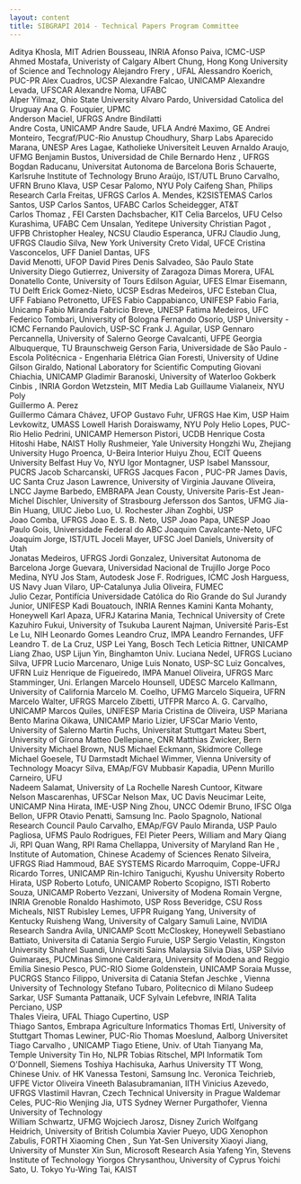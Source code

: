 ```yaml
---
layout: content
title: SIBGRAPI 2014 - Technical Papers Program Committee 
---
```


Aditya Khosla, MIT
Adrien Bousseau, INRIA
Afonso Paiva, ICMC-USP
Ahmed	Mostafa, Univeristy of Calgary
Albert Chung, Hong Kong University of Science and Technology
Alejandro Frery	, UFAL
Alessandro Koerich, PUC-PR
Alex Cuadros, UCSP
Alexandre Falcao, UNICAMP
Alexandre Levada, UFSCAR
Alexandre Noma, UFABC	
Alper Yilmaz, Ohio State University
Alvaro Pardo, Universidad Catolica del Uruguay
Ana G. Fouquier, UPMC	
Anderson Maciel, UFRGS
Andre Bindilatti		
Andre Costa, UNICAMP
Andre Saude, UFLA
André Maximo,	GE
Andrei	Monteiro, Tecgraf/PUC-Rio
Anustup Choudhury, Sharp Labs
Aparecido Marana, UNESP
Ares Lagae, Katholieke Universiteit Leuven
Arnaldo Araujo, UFMG
Benjamin Bustos, Universidad de Chile
Bernardo Henz	, UFRGS
Bogdan Raducanu, Universitat Autonoma de Barcelona
Boris Schauerte, Karlsruhe Institute of Technology
Bruno Araújo, IST/UTL
Bruno Carvalho, UFRN
Bruno Klava, USP
Cesar Palomo, NYU Poly
Caifeng Shan, Philips Research
Carla Freitas, UFRGS
Carlos A. Mendes, K2SISTEMAS
Carlos Santos, USP
Carlos Santos, UFABC
Carlos Scheidegger, AT&T	
Carlos Thomaz	, FEI
Carsten Dachsbacher, KIT
Celia Barcelos, UFU
Celso Kurashima, UFABC
Cem Unsalan, Yeditepe University
Christian Pagot	, UFPB
Christopher Healey, NCSU
Claudio Esperanca, UFRJ
Claudio	 Jung, UFRGS
Claudio	 Silva, New York University
Creto Vidal, UFCE
Cristina	 Vasconcelos, UFF
Daniel Dantas, UFS	
David Menotti, UFOP
David Pires
Denis Salvadeo, São Paulo State University
Diego Gutierrez, University of Zaragoza
Dimas Morera, UFAL
Donatello Conte, University of Tours
Edilson Aguiar, UFES
Elmar Eisemann, TU Delft
Erick Gomez-Nieto, UCSP
Esdras	Medeiros, UFC
Esteban Clua, UFF
Fabiano Petronetto, UFES
Fabio Cappabianco, UNIFESP
Fabio Faria, Unicamp
Fabio Miranda
Fabricio Breve, UNESP
Fatima	Medeiros, UFC
Federico Tombari, University of Bologna
Fernando Osorio, USP University - ICMC
Fernando Paulovich, USP-SC
Frank J. Aguilar, USP
Gennaro Percannella, University of Salerno
George Cavalcanti, UFPE
Georgia Albuquerque, TU Braunschweig
Gerson Faria, Universidade de São Paulo - Escola Politécnica - Engenharia Elétrica
Gian Foresti, University of Udine
Gilson Giraldo, National Laboratory for Scientific Computing
Giovani	 Chiachia, UNICAMP
Gladimir Baranoski, University of Waterloo
Gokberk Cinbis	, INRIA
Gordon Wetzstein, MIT Media Lab
Guillaume Vialaneix, NYU Poly	
Guillermo A. Perez	
Guillermo Cámara Chávez, UFOP
Gustavo Fuhr, UFRGS
Hae Kim, USP
Haim Levkowitz, UMASS Lowell
Harish Doraiswamy, NYU Poly	
Helio Lopes, PUC-Rio
Helio Pedrini, UNICAMP
Hemerson Pistori, UCDB
Henrique Costa	
Hitoshi Habe, NAIST
Holly Rushmeier, Yale University
Hongzhi Wu, Zhejiang University
Hugo Proenca, U-Beira Interior
Huiyu Zhou, ECIT Queens University Belfast
Huy Vo, NYU
Igor Montagner, USP	
Isabel Manssour, PUCRS
Jacob Scharcanski, UFRGS
Jacques Facon	, PUC-PR
James Davis, UC Santa Cruz
Jason Lawrence, University of Virginia
Jauvane Oliveira, LNCC
Jayme Barbedo, EMBRAPA
Jean Cousty, Universite Paris-Est
Jean-Michel Dischler, University of Strasbourg
Jefersson dos Santos, UFMG
Jia-Bin	Huang, UIUC
Jiebo Luo, U. Rochester
Jihan Zoghbi, USP	
Joao Comba, UFRGS
Joao E. S. B. Neto, USP
Joao Papa, UNESP
Joao Paulo Gois, Universidade Federal do ABC
Joaquim Cavalcante-Neto, UFC
Joaquim Jorge, IST/UTL
Joceli Mayer, UFSC
Joel Daniels, University of Utah	
Jonatas Medeiros, UFRGS
Jordi Gonzalez, Universitat Autonoma de Barcelona
Jorge Guevara, Universidad Nacional de Trujillo	
Jorge Poco Medina, NYU
Jos Stam, Autodesk
Jose F. Rodrigues, ICMC
Josh Harguess, US Navy
Juan Vilaro, UP-Catalunya
Julia Oliveira, FUMEC	
Julio Cezar, Pontifícia Universidade Católica do Rio Grande do Sul
Jurandy Junior, UNIFESP
Kadi Bouatouch, INRIA Rennes
Kamini Kanta Mohanty, Honeywell
Karl Apaza, UFRJ
Katarina Mania, Technical University of Crete
Kazuhiro Fukui, University of Tsukuba
Laurent	 Najman, Université Paris-Est
Le Lu, NIH
Leonardo Gomes
Leandro Cruz, IMPA
Leandro Fernandes, UFF
Leandro T. de La Cruz, USP
Lei Yang, Bosch Tech
Leticia Rittner, UNICAMP
Liang Zhao, USP
Lijun Yin, Binghamton Univ.
Luciana Nedel, UFRGS
Luciano Silva, UFPR
Lucio Marcenaro, Unige
Luis Nonato, USP-SC
Luiz Goncalves, UFRN
Luiz Henrique de Figueiredo, IMPA
Manuel Oliveira, UFRGS
Marc Stamminger, Uni. Erlangen
Marcelo Hounsell, UDESC
Marcelo Kallmann, University of California
Marcelo M. Coelho, UFMG
Marcelo Siqueira, UFRN
Marcelo Walter, UFRGS
Marcelo Zibetti, UTFPR
Marco A. G. Carvalho, UNICAMP
Marcos Quiles, UNIFESP
Maria Cristina de Oliveira, USP
Mariana Bento
Marina Oikawa, UNICAMP
Mario Lizier, UFSCar
Mario Vento, University of Salerno
Martin Fuchs, Universitat Stuttgart
Mateu Sbert, University of Girona
Matteo	Dellepiane, CNR
Matthias Zwicker, Bern University
Michael Brown, NUS
Michael Eckmann, Skidmore College
Michael Goesele, TU Darmstadt
Michael Wimmer, Vienna University of Technology
Moacyr Silva, EMAp/FGV
Mubbasir Kapadia, UPenn	
Murillo Carneiro, UFU	
Nadeem Salamat, University of La Rochelle
Naresh	Cuntoor, Kitware	
Nelson Mascarenhas, UFSCar
Nelson Max, UC Davis
Neucimar Leite, UNICAMP
Nina Hirata, IME-USP
Ning Zhou, UNCC
Odemir Bruno, IFSC
Olga Bellon, UFPR
Otavio Penatti, Samsung Inc.
Paolo Spagnolo, National Research Council
Paulo Carvalho, EMAp/FGV
Paulo Miranda, USP
Paulo Pagliosa, UFMS
Paulo Rodrigues, FEI
Pieter Peers, William and Mary
Qiang Ji, RPI
Quan Wang, RPI
Rama Chellappa, University of Maryland
Ran He	, Institute of Automation, Chinese Academy of Sciences
Renato	Silveira, UFRGS
Riad Hammoud, BAE SYSTEMS
Ricardo Marroquim, Coppe-UFRJ
Ricardo Torres, UNICAMP
Rin-Ichiro Taniguchi, Kyushu University
Roberto Hirata, USP
Roberto Lotufo, UNICAMP
Roberto Scopigno, ISTI
Roberto Souza, UNICAMP
Roberto Vezzani, University of Modena
Romain Vergne, INRIA Grenoble
Ronaldo Hashimoto, USP
Ross Beveridge, CSU
Ross Micheals, NIST
Rubisley Lemes, UFPR
Ruigang Yang, University of Kentucky
Ruisheng Wang, University of Calgary
Samuli	Laine, NVIDIA Research
Sandra Avila, UNICAMP
Scott McCloskey, Honeywell
Sebastiano Battiato, Universita di Catania
Sergio Furuie, USP
Sergio Velastin, Kingston University
Shahrel Suandi, Universiti Sains Malaysia
Silvia Dias, USP
Silvio Guimaraes, PUCMinas
Simone Calderara, University of Modena and Reggio Emilia
Sinesio Pesco, PUC-RIO
Siome Goldenstein, UNICAMP
Soraia Musse, PUCRGS
Stanco Filippo, Universita di Catania
Stefan Jeschke	, Vienna University of Technology
Stefano Tubaro, Politecnico di Milano
Sudeep Sarkar, USF
Sumanta Pattanaik, UCF 
Sylvain Lefebvre, INRIA
Talita Perciano, USP	
Thales Vieira, UFAL
Thiago Cupertino, USP	
Thiago	Santos, Embrapa Agriculture Informatics
Thomas Ertl, University of Stuttgart
Thomas Lewiner, PUC-Rio
Thomas Moeslund, Aalborg Universitet
Tiago Carvalho	, UNICAMP
Tiago Etiene, Univ. of Utah
Tianyang Ma, Temple University
Tin Ho, NLPR
Tobias Ritschel, MPI Informatik
Tom O'Donnell, Siemens
Toshiya Hachisuka, Aarhus University
TT Wong, Chinese Univ. of HK
Vanessa Testoni, Samsung Inc.
Veronica Teichrieb, UFPE
Victor Oliveira
Vineeth	 Balasubramanian, IITH
Vinicius Azevedo, UFRGS	
Vlastimil Havran, Czech Technical University in Prague
Waldemar Celes, PUC-Rio
Wenjing Jia, UTS Sydney
Werner	Purgathofer, Vienna University of Technology	
William	Schwartz, UFMG
Wojciech Jarosz, Disney Zurich
Wolfgang Heidrich, University of British Columbia
Xavier Pueyo, UDG
Xenophon Zabulis, FORTH
Xiaoming Chen	, Sun Yat-Sen University
Xiaoyi Jiang, University of Munster
Xin Sun, Microsoft Research Asia
Yafeng	Yin, Stevens Institute of Technology
Yiorgos	 Chrysanthou, University of Cyprus
Yoichi Sato, U. Tokyo
Yu-Wing Tai, KAIST
